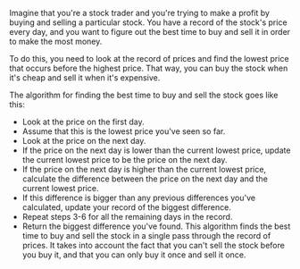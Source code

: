 Imagine that you're a stock trader and you're trying to make a profit by buying and selling a particular stock. You have a record of the stock's price every day, and you want to figure out the best time to buy and sell it in order to make the most money.

To do this, you need to look at the record of prices and find the lowest price that occurs before the highest price. That way, you can buy the stock when it's cheap and sell it when it's expensive.

The algorithm for finding the best time to buy and sell the stock goes like this:

- Look at the price on the first day.
- Assume that this is the lowest price you've seen so far.
- Look at the price on the next day.
- If the price on the next day is lower than the current lowest price, update the current lowest price to be the price on the next day.
- If the price on the next day is higher than the current lowest price, calculate the difference between the price on the next day and the current lowest price.
- If this difference is bigger than any previous differences you've calculated, update your record of the biggest difference.
- Repeat steps 3-6 for all the remaining days in the record.
- Return the biggest difference you've found.
This algorithm finds the best time to buy and sell the stock in a single pass through the record of prices. It takes into account the fact that you can't sell the stock before you buy it, and that you can only buy it once and sell it once.
